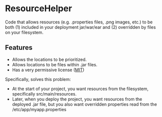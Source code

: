 ResourceHelper
===================
Code that allows resources (e.g. .properties files, .png images, etc.) to
be both (1) included in your deployment jar/war/ear and (2) overridden by
files on your filesystem.

Features
----

 * Allows the locations to be prioritized.
 * Allows locations to be files within .jar files.
 * Has a very permissive license ([MIT])

Specifically, solves this problem:
 * At the start of your project, you want resources from the filesystem,
   specifically src/main/resources.
 * Later, when you deploy the project, you want resources from the deployed
   .jar file, but you also want overridden properties read from the
   /etc/app/myapp.properties


[MIT]:https://opensource.org/licenses/MIT
